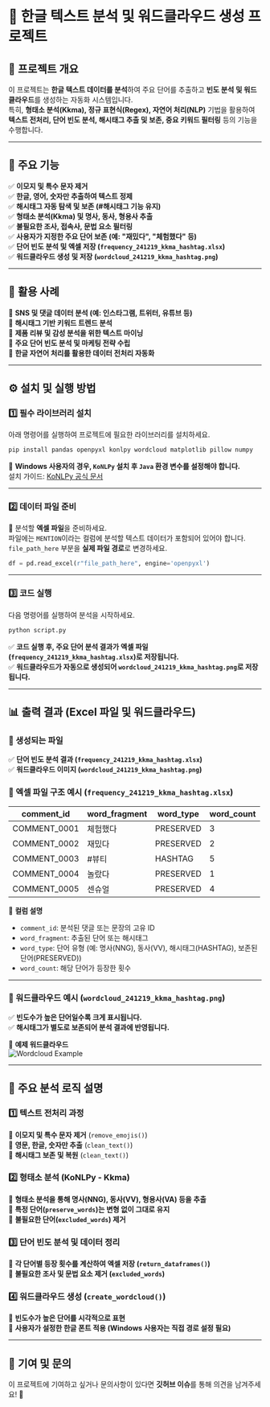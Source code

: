 # **📌 한글 텍스트 분석 및 워드클라우드 생성 프로젝트**  

## **📌 프로젝트 개요**  
이 프로젝트는 **한글 텍스트 데이터를 분석**하여 주요 단어를 추출하고 **빈도 분석 및 워드클라우드**를 생성하는 자동화 시스템입니다.  
특히, **형태소 분석(Kkma), 정규 표현식(Regex), 자연어 처리(NLP)** 기법을 활용하여 **텍스트 전처리, 단어 빈도 분석, 해시태그 추출 및 보존, 중요 키워드 필터링** 등의 기능을 수행합니다.  

---

## **🚀 주요 기능**  
✅ **이모지 및 특수 문자 제거**  
✅ **한글, 영어, 숫자만 추출하여 텍스트 정제**  
✅ **해시태그 자동 탐색 및 보존 (#해시태그 기능 유지)**  
✅ **형태소 분석(Kkma) 및 명사, 동사, 형용사 추출**  
✅ **불필요한 조사, 접속사, 문법 요소 필터링**  
✅ **사용자가 지정한 주요 단어 보존 (예: "재밌다", "체험했다" 등)**  
✅ **단어 빈도 분석 및 엑셀 저장 (`frequency_241219_kkma_hashtag.xlsx`)**  
✅ **워드클라우드 생성 및 저장 (`wordcloud_241219_kkma_hashtag.png`)**  

---

## **🎯 활용 사례**  
🔹 **SNS 및 댓글 데이터 분석 (예: 인스타그램, 트위터, 유튜브 등)**  
🔹 **해시태그 기반 키워드 트렌드 분석**  
🔹 **제품 리뷰 및 감성 분석을 위한 텍스트 마이닝**  
🔹 **주요 단어 빈도 분석 및 마케팅 전략 수립**  
🔹 **한글 자연어 처리를 활용한 데이터 전처리 자동화**  

---

## **⚙️ 설치 및 실행 방법**  

### **1️⃣ 필수 라이브러리 설치**  
아래 명령어를 실행하여 프로젝트에 필요한 라이브러리를 설치하세요.

```bash
pip install pandas openpyxl konlpy wordcloud matplotlib pillow numpy
```

📌 **Windows 사용자의 경우, `KoNLPy` 설치 후 `Java` 환경 변수를 설정해야 합니다.**  
설치 가이드: [KoNLPy 공식 문서](https://konlpy.org/en/latest/install/)  

---

### **2️⃣ 데이터 파일 준비**  
📂 분석할 **엑셀 파일**을 준비하세요.  
파일에는 `MENTION`이라는 컬럼에 분석할 텍스트 데이터가 포함되어 있어야 합니다.  
`file_path_here` 부분을 **실제 파일 경로**로 변경하세요.

```python
df = pd.read_excel(r"file_path_here", engine='openpyxl')
```

---

### **3️⃣ 코드 실행**  
다음 명령어를 실행하여 분석을 시작하세요.

```bash
python script.py
```

✅ **코드 실행 후, 주요 단어 분석 결과가 엑셀 파일(`frequency_241219_kkma_hashtag.xlsx`)로 저장됩니다.**  
✅ **워드클라우드가 자동으로 생성되어 `wordcloud_241219_kkma_hashtag.png`로 저장됩니다.**  

---

## **📊 출력 결과 (Excel 파일 및 워드클라우드)**  

### **📄 생성되는 파일**  
✅ **단어 빈도 분석 결과 (`frequency_241219_kkma_hashtag.xlsx`)**  
✅ **워드클라우드 이미지 (`wordcloud_241219_kkma_hashtag.png`)**  

### **📌 엑셀 파일 구조 예시 (`frequency_241219_kkma_hashtag.xlsx`)**  

| comment_id   | word_fragment | word_type  | word_count |
|-------------|--------------|------------|------------|
| COMMENT_0001 | 체험했다     | PRESERVED  | 3          |
| COMMENT_0002 | 재밌다       | PRESERVED  | 2          |
| COMMENT_0003 | #뷰티       | HASHTAG    | 5          |
| COMMENT_0004 | 놀랐다       | PRESERVED  | 1          |
| COMMENT_0005 | 센슈얼       | PRESERVED  | 4          |

📌 **컬럼 설명**  
- `comment_id`: 분석된 댓글 또는 문장의 고유 ID  
- `word_fragment`: 추출된 단어 또는 해시태그  
- `word_type`: 단어 유형 (예: 명사(NNG), 동사(VV), 해시태그(HASHTAG), 보존된 단어(PRESERVED))  
- `word_count`: 해당 단어가 등장한 횟수  

---

### **📌 워드클라우드 예시 (`wordcloud_241219_kkma_hashtag.png`)**  
✅ **빈도수가 높은 단어일수록 크게 표시됩니다.**  
✅ **해시태그가 별도로 보존되어 분석 결과에 반영됩니다.**  

📌 **예제 워드클라우드**  
![Wordcloud Example](https://upload.wikimedia.org/wikipedia/commons/thumb/7/73/Tag-cloud.svg/500px-Tag-cloud.svg.png)  

---

## **📢 주요 분석 로직 설명**  

### **1️⃣ 텍스트 전처리 과정**
🔹 **이모지 및 특수 문자 제거** (`remove_emojis()`)  
🔹 **영문, 한글, 숫자만 추출** (`clean_text()`)  
🔹 **해시태그 보존 및 복원** (`clean_text()`)  

### **2️⃣ 형태소 분석 (KoNLPy - Kkma)**
🔹 **형태소 분석을 통해 명사(NNG), 동사(VV), 형용사(VA) 등을 추출**  
🔹 **특정 단어(`preserve_words`)는 변형 없이 그대로 유지**  
🔹 **불필요한 단어(`excluded_words`) 제거**  

### **3️⃣ 단어 빈도 분석 및 데이터 정리**
🔹 **각 단어별 등장 횟수를 계산하여 엑셀 저장 (`return_dataframes()`)**  
🔹 **불필요한 조사 및 문법 요소 제거 (`excluded_words`)**  

### **4️⃣ 워드클라우드 생성 (`create_wordcloud()`)**
🔹 **빈도수가 높은 단어를 시각적으로 표현**  
🔹 **사용자가 설정한 한글 폰트 적용 (Windows 사용자는 직접 경로 설정 필요)**  

---

## **📢 기여 및 문의**  
이 프로젝트에 기여하고 싶거나 문의사항이 있다면 **깃허브 이슈**를 통해 의견을 남겨주세요! 🚀  
